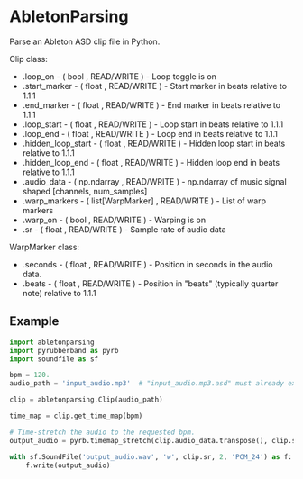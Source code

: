 # AbletonParsing
Parse an Ableton ASD clip file in Python.

Clip class:
* .loop_on - ( bool , READ/WRITE ) - Loop toggle is on
* .start_marker - ( float , READ/WRITE ) - Start marker in beats relative to 1.1.1
* .end_marker - ( float , READ/WRITE ) - End marker in beats relative to 1.1.1
* .loop_start - ( float , READ/WRITE ) - Loop start in beats relative to 1.1.1
* .loop_end - ( float , READ/WRITE ) - Loop end in beats relative to 1.1.1
* .hidden_loop_start - ( float , READ/WRITE ) - Hidden loop start in beats relative to 1.1.1
* .hidden_loop_end - ( float , READ/WRITE ) - Hidden loop end in beats relative to 1.1.1
* .audio_data - ( np.ndarray , READ/WRITE ) - np.ndarray of music signal shaped [channels, num_samples]
* .warp_markers - ( list[WarpMarker] , READ/WRITE ) - List of warp markers
* .warp_on - ( bool , READ/WRITE ) - Warping is on
* .sr - ( float , READ/WRITE ) - Sample rate of audio data

WarpMarker class:
* .seconds - ( float , READ/WRITE ) - Position in seconds in the audio data.
* .beats - ( float , READ/WRITE ) - Position in "beats" (typically quarter note) relative to 1.1.1

## Example

```python
import abletonparsing
import pyrubberband as pyrb
import soundfile as sf

bpm = 120.
audio_path = 'input_audio.mp3'  # "input_audio.mp3.asd" must already exist

clip = abletonparsing.Clip(audio_path)

time_map = clip.get_time_map(bpm)

# Time-stretch the audio to the requested bpm.
output_audio = pyrb.timemap_stretch(clip.audio_data.transpose(), clip.sr, time_map)

with sf.SoundFile('output_audio.wav', 'w', clip.sr, 2, 'PCM_24') as f:
	f.write(output_audio)
```